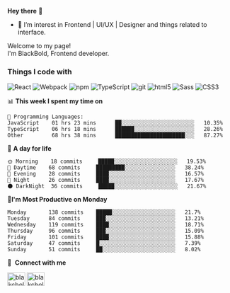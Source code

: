 **Hey there** 👋
- 🌱 I’m interest in Frontend | UI/UX | Designer and things related to interface.
<p>Welcome to my page! </br> I'm BlackBold, Frontend developer.</p>
<h3>Things I code with</h3>
<p>
  <img alt="React" src="https://img.shields.io/badge/-React-45b8d8?style=flat-square&logo=react&logoColor=white" />
  <img alt="Webpack" src="https://img.shields.io/badge/-Webpack-8DD6F9?style=flat-square&logo=webpack&logoColor=white" /> 
  <img alt="npm" src="https://img.shields.io/badge/-NPM-CB3837?style=flat-square&logo=npm&logoColor=white" />
  <img alt="TypeScript" src="https://img.shields.io/badge/-TypeScript-007ACC?style=flat-square&logo=typescript&logoColor=white" />
  <img alt="git" src="https://img.shields.io/badge/-Git-F05032?style=flat-square&logo=git&logoColor=white" />
  <img alt="html5" src="https://img.shields.io/badge/-HTML5-E34F26?style=flat-square&logo=html5&logoColor=white" />
  <img alt="Sass" src="https://img.shields.io/badge/-Sass-CC6699?style=flat-square&logo=sass&logoColor=white" />
  <img alt="CSS3" src="https://img.shields.io/badge/-CSS3-0D73B6?style=flat-square&logo=css3&logoColor=white" />
<!--   <img alt="Docker" src="https://img.shields.io/badge/-Docker-46a2f1?style=flat-square&logo=docker&logoColor=white" /> -->
<!--   <img alt="github actions" src="https://img.shields.io/badge/-Github_Actions-2088FF?style=flat-square&logo=github-actions&logoColor=white" /> -->
<!--   <img alt="Google Cloud Platform" src="https://img.shields.io/badge/-Google_Cloud_Platform-1a73e8?style=flat-square&logo=google-cloud&logoColor=white" /> -->
<!--   <img alt="Insomnia" src="https://img.shields.io/badge/-Insomnia-5849BE?style=flat-square&logo=insomnia&logoColor=white" /> -->
<!--   <img alt="Apollo" src="https://img.shields.io/badge/-Apollo%20GraphQL-311C87?style=flat-square&logo=apollo-graphql&logoColor=white" /> -->
<!--   <img alt="Heroku" src="https://img.shields.io/badge/-Heroku-430098?style=flat-square&logo=heroku&logoColor=white" /> -->
<!--   <img alt="redux" src="https://img.shields.io/badge/-Redux-764ABC?style=flat-square&logo=redux&logoColor=white" /> -->
<!--   <img alt="ReactiveX" src="https://img.shields.io/badge/-RxJs-B7178C?style=flat-square&logo=reactivex&logoColor=white" /> -->
<!--   <img alt="GraphQL" src="https://img.shields.io/badge/-GraphQL-E10098?style=flat-square&logo=graphql&logoColor=white" /> -->
<!--   <img alt="Styled Components" src="https://img.shields.io/badge/-Styled_Components-db7092?style=flat-square&logo=styled-components&logoColor=white" /> -->
<!--   <img alt="NestJs" src="https://img.shields.io/badge/-NestJs-ea2845?style=flat-square&logo=nestjs&logoColor=white" /> -->
<!--   <img alt="angular" src="https://img.shields.io/badge/-Angular-DD0031?style=flat-square&logo=angular&logoColor=white" /> -->
<!--   <img alt="Brave browser" src="https://img.shields.io/badge/-Brave_Browser-FB542B?style=flat-square&logo=brave&logoColor=white" /> -->
<!--   <img alt="Rollup" src="https://img.shields.io/badge/-Rollup-EC4A3F?style=flat-square&logo=rollup.js&logoColor=white" /> -->
<!--   <img alt="d3js" src="https://img.shields.io/badge/-D3.js-F9A03C?style=flat-square&logo=d3.js&logoColor=white" /> -->
<!--   <img alt="Prettier" src="https://img.shields.io/badge/-Prettier-F7B93E?style=flat-square&logo=prettier&logoColor=white" /> -->
<!--   <img alt="MongoDB" src="https://img.shields.io/badge/-MongoDB-13aa52?style=flat-square&logo=mongodb&logoColor=white" /> -->
<!--   <img alt="Nodejs" src="https://img.shields.io/badge/-Nodejs-43853d?style=flat-square&logo=Node.js&logoColor=white" /> -->
</p>

📊 **This week I spent my time on** 

```text
💬 Programming Languages: 
JavaScript    01 hrs 23 mins      ██░░░░░░░░░░░░░░░░░░░░░░░   10.35% 
TypeScript    06 hrs 18 mins      ██████░░░░░░░░░░░░░░░░░░░   28.26% 
Other         68 hrs 38 mins      ██████████████████████░░░   87.27% 

```
🙌 **A day for life**

```text
🌞 Morning    18 commits     █████░░░░░░░░░░░░░░░░░░░░   19.53% 
🌆 Daytime    68 commits     █████████░░░░░░░░░░░░░░░░   38.24% 
🌃 Evening    28 commits     ████░░░░░░░░░░░░░░░░░░░░░   16.57% 
🌙 Night      26 commits     ████░░░░░░░░░░░░░░░░░░░░░   17.67%
🌑 DarkNight  36 commits     █████░░░░░░░░░░░░░░░░░░░░   21.67%

```
📅**I'm Most Productive on Monday**
```text
Monday       138 commits    █████░░░░░░░░░░░░░░░░░░░░   21.7% 
Tuesday      84 commits     ███░░░░░░░░░░░░░░░░░░░░░░   13.21% 
Wednesday    119 commits    ████░░░░░░░░░░░░░░░░░░░░░   18.71% 
Thursday     96 commits     ███░░░░░░░░░░░░░░░░░░░░░░   15.09% 
Friday       101 commits    ████░░░░░░░░░░░░░░░░░░░░░   15.88% 
Saturday     47 commits     █░░░░░░░░░░░░░░░░░░░░░░░░   7.39% 
Sunday       51 commits     ██░░░░░░░░░░░░░░░░░░░░░░░   8.02%
```

🔗 &nbsp;**Connect with me**
<p align="left">
<!-- <a href="https://dev.to/gautamkrishnar" target="blank"><img align="center" src="https://cdn.jsdelivr.net/npm/simple-icons@3.0.1/icons/dev-dot-to.svg" alt="gautamkrishnar" height="30" width="40" /></a> -->
<a href="https://www.linkedin.com/in/blackbold/" target="blank"><img align="center" src="https://raw.githubusercontent.com/rahuldkjain/github-profile-readme-generator/master/src/images/icons/Social/linked-in-alt.svg" alt="blakcboldse" height="30" width="40" /></a>
<a href="https://www.instagram.com/blackboldse/" target="blank"><img align="center" src="https://raw.githubusercontent.com/rahuldkjain/github-profile-readme-generator/master/src/images/icons/Social/instagram.svg" alt="blakcboldse" height="30" width="40" /></a>

